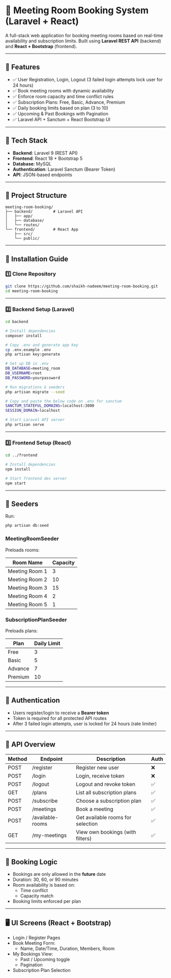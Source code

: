 # 📅 Meeting Room Booking System (Laravel + React)

A full-stack web application for booking meeting rooms based on real-time availability and subscription limits. Built using **Laravel REST API** (backend) and **React + Bootstrap** (frontend).

---

## 🔧 Features

- ✅ User Registration, Login, Logout (3 failed login attempts lock user for 24 hours)
- ✅ Book meeting rooms with dynamic availability
- ✅ Enforce room capacity and time conflict rules
- ✅ Subscription Plans: Free, Basic, Advance, Premium
- ✅ Daily booking limits based on plan (3 to 10)
- ✅ Upcoming & Past Bookings with Pagination
- ✅ Laravel API + Sanctum + React Bootstrap UI

---

## 🧰 Tech Stack

- **Backend**: Laravel 9 (REST API)
- **Frontend**: React 18 + Bootstrap 5
- **Database**: MySQL
- **Authentication**: Laravel Sanctum (Bearer Token)
- **API**: JSON-based endpoints

---

## 📁 Project Structure

```
meeting-room-booking/
├── backend/         # Laravel API
│   ├── app/
│   ├── database/
│   └── routes/
└── frontend/        # React App
    ├── src/
    └── public/
```

---

## 🚀 Installation Guide

### 1️⃣ Clone Repository

```bash
git clone https://github.com/shaikh-nadeem/meeting-room-booking.git
cd meeting-room-booking
```

---

### 2️⃣ Backend Setup (Laravel)

```bash
cd backend

# Install dependencies
composer install

# Copy .env and generate app key
cp .env.example .env
php artisan key:generate

# Set up DB in .env
DB_DATABASE=meeting_room
DB_USERNAME=root
DB_PASSWORD=yourpassword

# Run migrations & seeders
php artisan migrate --seed

# Copy and paste the below code on .env for sanctum
SANCTUM_STATEFUL_DOMAINS=localhost:3000
SESSION_DOMAIN=localhost

# Start Laravel API server
php artisan serve
```

---

### 3️⃣ Frontend Setup (React)

```bash
cd ../frontend

# Install dependencies
npm install

# Start frontend dev server
npm start
```

---

## 🌱 Seeders

Run:

```bash
php artisan db:seed
```

### MeetingRoomSeeder

Preloads rooms:

| Room Name       | Capacity |
|------------------|----------|
| Meeting Room 1   | 3        |
| Meeting Room 2   | 10       |
| Meeting Room 3   | 15       |
| Meeting Room 4   | 2        |
| Meeting Room 5   | 1        |

### SubscriptionPlanSeeder

Preloads plans:

| Plan     | Daily Limit |
|----------|-------------|
| Free     | 3           |
| Basic    | 5           |
| Advance  | 7           |
| Premium  | 10          |

---

## 🔐 Authentication

- Users register/login to receive a **Bearer token**
- Token is required for all protected API routes
- After 3 failed login attempts, user is locked for 24 hours (rate limiter)

---

## 📡 API Overview

| Method | Endpoint           | Description                         | Auth |
|--------|--------------------|-------------------------------------|------|
| POST   | /register          | Register new user                   | ❌   |
| POST   | /login             | Login, receive token                | ❌   |
| POST   | /logout            | Logout and revoke token             | ✅   |
| GET    | /plans             | List all subscription plans         | ✅   |
| POST   | /subscribe         | Choose a subscription plan          | ✅   |
| POST   | /meetings          | Book a meeting                      | ✅   |
| POST   | /available-rooms   | Get available rooms for selection   | ✅   |
| GET    | /my-meetings       | View own bookings (with filters)    | ✅   |

---

## 🧭 Booking Logic

- Bookings are only allowed in the **future** date
- Duration: 30, 60, or 90 minutes
- Room availability is based on:
  - Time conflict
  - Capacity match
- Booking limits enforced per plan

---

## 🖥️ UI Screens (React + Bootstrap)

- Login / Register Pages
- Book Meeting Form:
  - Name, Date/Time, Duration, Members, Room
- My Bookings View:
  - Past / Upcoming toggle
  - Pagination
- Subscription Plan Selection
